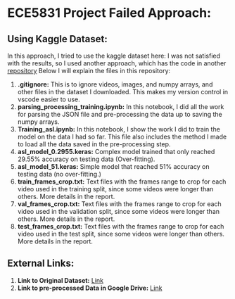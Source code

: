 # ECE5831 Project Failed Approach:
## Using Kaggle Dataset:
In this approach, I tried to use the kaggle dataset here: 
I was not satisfied with the results, so I used another approach, which has the code in another [repository](https://github.com/hosman-1/ece5831-project)
Below I will explain the files in this repository:
1. __.gitignore:__ This is to ignore videos, images, and numpy arrays, and other files in the dataset I downloaded. This makes my version control in vscode easier to use.
2. __parsing_processing_training.ipynb:__ In this notebook, I did all the work for parsing the JSON file and pre-processing the data up to saving the numpy arrays.
3. __Training_asl.ipynb:__ In this notebook, I show the work I did to train the model on the data I had so far. This file also includes the method I made to load all the data saved in the pre-processing step.
4. __asl_model_0.2955.keras:__ Complex model trained that only reached 29.55% accuracy on testing data (Over-fitting).
5. __asl_model_51.keras:__ Simple model that reached 51% accuracy on testing data (no over-fitting.)
6. __train_frames_crop.txt:__ Text files with the frames range to crop for each video used in the training split, since some videos were longer than others. More details in the report.
7. __val_frames_crop.txt:__ Text files with the frames range to crop for each video used in the validation split, since some videos were longer than others. More details in the report.
8. __test_frames_crop.txt:__ Text files with the frames range to crop for each video used in the test split, since some videos were longer than others. More details in the report.

## External Links:
1. __Link to Original Dataset:__ [Link](https://www.kaggle.com/datasets/sttaseen/wlasl2000-resized)
2. __Link to pre-processed Data in Google Drive:__ [Link](https://drive.google.com/file/d/1JxnHUOwhr1rrWKZDqGeYL2TV-nCPcHYL/view?usp=sharing)